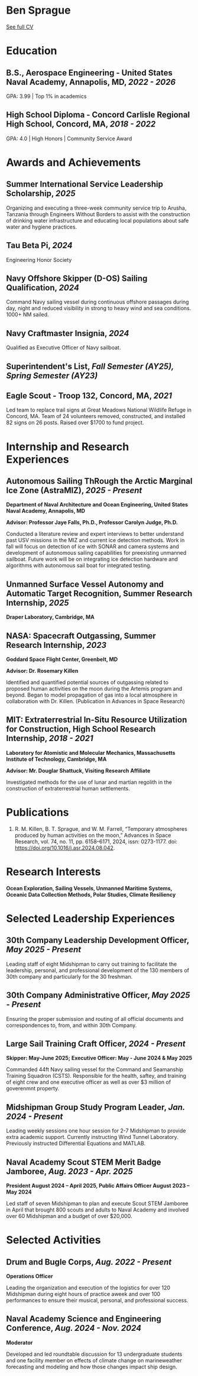 Ben Sprague
==============

[See full CV](/static/cv.pdf)

# Education

## B.S., Aerospace Engineering - United States Naval Academy, Annapolis, MD, _2022 - 2026_
GPA: 3.99 | Top 1% in academics

## High School Diploma -  Concord Carlisle Regional High School, Concord, MA, _2018 - 2022_
GPA: 4.0 | High Honors | Community Service Award

# Awards and Achievements

## Summer International Service Leadership Scholarship, _2025_
Organizing and executing a three-week community service trip to Arusha, Tanzania
through Engineers Without Borders to assist with the construction of drinking water infrastructure
and educating local populations about safe water and hygiene practices.

## Tau Beta Pi, _2024_
Engineering Honor Society

## Navy Offshore Skipper (D-OS) Sailing Qualification, _2024_ 
Command Navy sailing vessel during continuous offshore passages during day, night and
reduced visibility in strong to heavy wind and sea conditions. 1000+ NM sailed.

## Navy Craftmaster Insignia, _2024_
Qualified as Executive Officer of Navy sailboat.

## Superintendent's List, _Fall Semester (AY25), Spring Semester (AY23)_

## Eagle Scout - Troop 132, Concord, MA, _2021_
Led team to replace trail signs at Great Meadows National Wildlife Refuge in Concord,
MA. Team of 24 volunteers removed, constructed, and installed 82 signs on 26 posts.
Raised over $1700 to fund project.

# Internship and Research Experiences

## Autonomous Sailing ThRough the Arctic Marginal Ice Zone (AstraMIZ), _2025 - Present_
__Department of Naval Architecture and Ocean Engineering, United States Naval Academy, Annapolis, MD__

__Advisor: Professor Jaye Falls, Ph.D., Professor Carolyn Judge, Ph.D.__

Conducted a literature review and expert interviews to better understand past USV missions
in the MIZ and current ice detection methods. Work in fall will focus on detection
of ice with SONAR and camera systems and development of autonomous sailing capabilities
for preexisting unmanned sailboat. Future work will be on integrating ice detection
hardware and algorithms with autonomous sail boat for integrated testing.

## Unmanned Surface Vessel Autonomy and Automatic Target Recognition, Summer Research Internship, _2025_
__Draper Laboratory, Cambridge, MA__

## NASA: Spacecraft Outgassing, Summer Research Internship, _2023_
__Goddard Space Flight Center, Greenbelt, MD__

__Advisor: Dr. Rosemary Killen__

Identified and quantified potential sources of outgassing related to proposed human activities
on the moon during the Artemis program and beyond. Began to model propagation
of gas into a local atmosphere in collaboration with Dr. Killen. (Publication in Advances in
Space Research)

## MIT: Extraterrestrial In-Situ Resource Utilization for Construction, High School Research Internship, _2018 - 2021_
__Laboratory for Atomistic and Molecular Mechanics, Massachusetts Institute of Technology, Cambridge, MA__

__Advisor: Mr. Douglar Shattuck, Visiting Research Affiliate__

Investigated methods for the use of lunar and martian regolith in the construction of extraterrestrial
human settlements.

# Publications
1. R. M. Killen, B. T. Sprague, and W. M. Farrell, “Temporary atmospheres produced by human activities
on the moon,” Advances in Space Research, vol. 74, no. 11, pp. 6158–6171, 2024, issn: 0273-1177. doi:
<https://doi.org/10.1016/j.asr.2024.08.042>.

# Research Interests
__Ocean Exploration, Sailing Vessels, Unmanned Maritime Systems, Oceanic Data Collection Methods, Polar Studies, Climate Resiliency__

# Selected Leadership Experiences

## 30th Company Leadership Development Officer, _May 2025 - Present_
Leading staff of eight Midshipman to carry out training to facilitate the leadership,
personal, and professional development of the 130 members of 30th company
and particularly for the 30 freshman.

## 30th Company Administrative Officer, _May 2025 - Present_
Ensuring the proper submission and routing of all official documents and correspondences
to, from, and within 30th Company.

## Large Sail Training Craft Officer, _2024 - Present_
__Skipper: May-June 2025; Executive Officer: May - June 2024 & May 2025__

Commanded 44ft Navy sailing vessel for the Command and Seamanship Training Squadron (CSTS). Responsible for the  health, saftey, and training of eight crew and one executive officer as well as over $3 million of goverenmnt property.

## Midshipman Group Study Program Leader, _Jan. 2024 - Present_
Leading weekly sessions one hour session for 2-7 Midshipman to provide extra
academic support. Currently instructing Wind Tunnel Laboratory. Previously
instructed Differential Equations and MATLAB.

## Naval Academy Scout STEM Merit Badge Jamboree, _Aug. 2023 - Apr. 2025_
__President August 2024 – April 2025, Public Affairs Officer August 2023 – May 2024__

Led staff of seven Midshipman to plan and execute Scout STEM Jamboree in April that brought 800 scouts and adults to Naval Academy and involved over 60 Midshipman and a budget of over $20,000.

# Selected Activities

## Drum and Bugle Corps, _Aug. 2022 - Present_
__Operations Officer__

Leading the organization and execution of the logistics for over 120 Midshipman
during eight hours of practice aweek and over 100 performances to ensure
their musical, personal, and professional success.

## Naval Academy Science and Engineering Conference, _Aug. 2024 - Nov. 2024_
__Moderator__

Developed and led roundtable discussion for 13 undergraduate students and
one facility member on effects of climate change on marineweather forecasting
and modeling and how those changes impact ship design.



